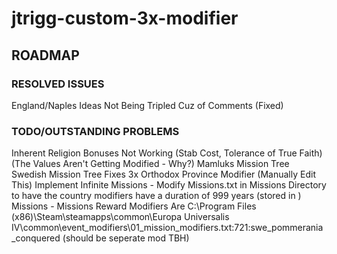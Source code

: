 # jtrigg-custom-3x-modifier
 
## ROADMAP

### RESOLVED ISSUES

England/Naples Ideas Not Being Tripled Cuz of Comments (Fixed)


### TODO/OUTSTANDING PROBLEMS
Inherent Religion Bonuses Not Working (Stab Cost, Tolerance of True Faith) (The Values Aren't Getting Modified - Why?)
Mamluks Mission Tree
Swedish Mission Tree Fixes
3x Orthodox Province Modifier (Manually Edit This)
Implement Infinite Missions - Modify Missions.txt in Missions Directory to have the country modifiers have a duration of 999 years (stored in )
Missions - Missions Reward Modifiers Are C:\Program Files (x86)\Steam\steamapps\common\Europa Universalis IV\common\event_modifiers\01_mission_modifiers.txt:721:swe_pommerania_conquered (should be seperate mod TBH)